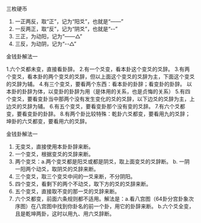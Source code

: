 三枚硬币
1. 一正两反，取“正”，记为“阳爻”，也就是“——”
2. 一反两正，取“反”，记为“阴爻”，也就是“--”
3. 三正，为动阳，记为“——△”
4. 三反，为动阴，记为“--△”

金钱卦解法一

1.六个爻都未变，直接看卦辞。
2.有一个爻变，看本卦这个变爻的爻辞。
3.有两个变爻，看本卦的两个变爻的爻辞，但以上面这个变爻的爻辞为主，下面这个变爻的爻辞为辅。
4.有三个变爻，要看两个东西：看本卦的卦辞；看变卦的卦辞。  以本卦的卦辞为体，以变卦的卦辞为用（是体用的关系，也是贞悔的关系）
5.有四个变爻，要看变卦当中那两个没有发生变化的爻的爻辞，以下边爻的爻辞为主，上边爻的爻辞为辅。
6.有五个变爻，要看变卦那个没有变的爻辞。
7.有六个爻都变，要看变卦的卦辞。
8.有两个卦比较特殊：乾卦六爻都变，要看用九的爻辞；坤卦的六爻都变，要看用六的爻辞。

金钱卦解法一

1. 无变爻，直接使用本卦卦辞来断。
2. 一个变爻，根据变爻的爻辞来断。
3. 两个变爻：a.两个变爻都是阳爻或都是阴爻，取上面变爻的爻辞断。 b. 一阴一阳两个动爻，取阴爻的爻辞来断。
4. 三个变爻，取三个变爻中间的一爻来断，不分阴阳。
5. 四个变爻，看剩下的两个不动爻，取下方的爻的爻辞来断。
6. 五个变爻，直接取不变的那一爻的爻辞来断。
7. 六个爻都变，前面六条规则都不适用。解法是：a.看八宫图（64卦分宫卦象次序图）在八宫图中找到你卦名的前一个卦，用它的卦辞来断。 b.六个爻全变，且是乾坤两卦，这时以用九、用六爻辞断。
